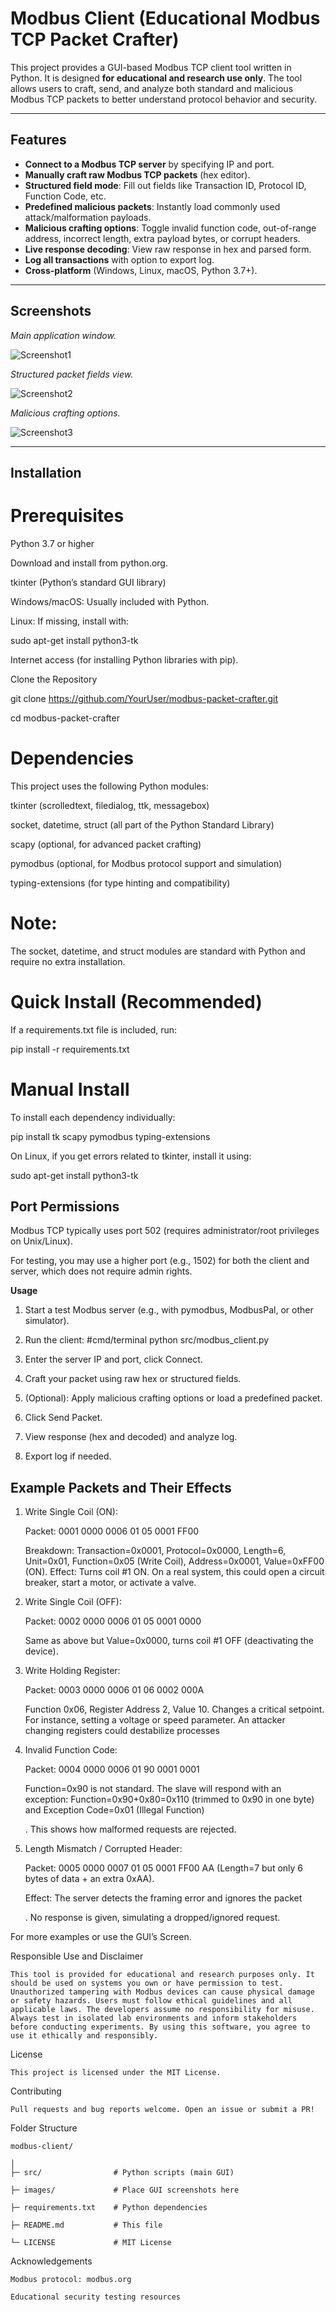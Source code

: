 # Modbus Client (Educational Modbus TCP Packet Crafter)

This project provides a GUI-based Modbus TCP client tool written in Python. It is designed **for educational and research use only**. The tool allows users to craft, send, and analyze both standard and malicious Modbus TCP packets to better understand protocol behavior and security.

---

## Features

- **Connect to a Modbus TCP server** by specifying IP and port.
- **Manually craft raw Modbus TCP packets** (hex editor).
- **Structured field mode**: Fill out fields like Transaction ID, Protocol ID, Function Code, etc.
- **Predefined malicious packets**: Instantly load commonly used attack/malformation payloads.
- **Malicious crafting options**: Toggle invalid function code, out-of-range address, incorrect length, extra payload bytes, or corrupt headers.
- **Live response decoding**: View raw response in hex and parsed form.
- **Log all transactions** with option to export log.
- **Cross-platform** (Windows, Linux, macOS, Python 3.7+).

---

## Screenshots


*Main application window.*

![Screenshot1](images/screenshot1.png)  




*Structured packet fields view.*

![Screenshot2](images/screenshot2.png)  




*Malicious crafting options.*

![Screenshot3](images/screenshot3.png)  




---

## Installation
# Prerequisites
Python 3.7 or higher

Download and install from python.org.

tkinter (Python’s standard GUI library)

Windows/macOS: Usually included with Python.

Linux: If missing, install with:

sudo apt-get install python3-tk

Internet access (for installing Python libraries with pip).

Clone the Repository

git clone https://github.com/YourUser/modbus-packet-crafter.git

cd modbus-packet-crafter

# Dependencies

This project uses the following Python modules:

tkinter (scrolledtext, filedialog, ttk, messagebox)

socket, datetime, struct (all part of the Python Standard Library)

scapy (optional, for advanced packet crafting)

pymodbus (optional, for Modbus protocol support and simulation)

typing-extensions (for type hinting and compatibility)

# Note:
The socket, datetime, and struct modules are standard with Python and require no extra installation.

# Quick Install (Recommended)
If a requirements.txt file is included, run:

pip install -r requirements.txt

# Manual Install

To install each dependency individually:

pip install tk scapy pymodbus typing-extensions

On Linux, if you get errors related to tkinter, install it using:

sudo apt-get install python3-tk

## Port Permissions

Modbus TCP typically uses port 502 (requires administrator/root privileges on Unix/Linux).

For testing, you may use a higher port (e.g., 1502) for both the client and server, which does not require admin rights.



**Usage**
1. Start a test Modbus server (e.g., with pymodbus, ModbusPal, or other simulator).

2. Run the client:
    #cmd/terminal
    python src/modbus_client.py

3. Enter the server IP and port, click Connect.

4. Craft your packet using raw hex or structured fields.

5. (Optional): Apply malicious crafting options or load a predefined packet.

6. Click Send Packet.

7. View response (hex and decoded) and analyze log.

8. Export log if needed.
   

## Example Packets and Their Effects

1. Write Single Coil (ON):
   
    Packet: 0001 0000 0006 01 05 0001 FF00
   
    Breakdown: Transaction=0x0001, Protocol=0x0000, Length=6, Unit=0x01, Function=0x05 (Write Coil), Address=0x0001, Value=0xFF00 (ON).
    Effect: Turns coil #1 ON. On a real system, this could open a circuit breaker, start a motor, or activate a valve.


3. Write Single Coil (OFF):
   
    Packet: 0002 0000 0006 01 05 0001 0000
   
    Same as above but Value=0x0000, turns coil #1 OFF (deactivating the device).

4. Write Holding Register:
   
    Packet: 0003 0000 0006 01 06 0002 000A
   
    Function 0x06, Register Address 2, Value 10. Changes a critical setpoint. For instance, setting a voltage or speed parameter. An attacker changing registers could destabilize processes
    

5. Invalid Function Code:
   
    Packet: 0004 0000 0006 01 90 0001 0001
   
    Function=0x90 is not standard. The slave will respond with an exception: Function=0x90+0x80=0x110 (trimmed to 0x90 in one byte) and Exception Code=0x01 (Illegal Function)
   
    . This shows how malformed requests are rejected.

6. Length Mismatch / Corrupted Header:
   
    Packet: 0005 0000 0007 01 05 0001 FF00 AA (Length=7 but only 6 bytes of data + an extra 0xAA).
   
    Effect: The server detects the framing error and ignores the packet
    
    . No response is given, simulating a dropped/ignored request.


For more examples or use the GUI’s Screen.


Responsible Use and Disclaimer

    This tool is provided for educational and research purposes only. It should be used on systems you own or have permission to test. Unauthorized tampering with Modbus devices can cause physical damage or safety hazards. Users must follow ethical guidelines and all applicable laws. The developers assume no responsibility for misuse. Always test in isolated lab environments and inform stakeholders before conducting experiments. By using this software, you agree to use it ethically and responsibly.


License
    
    This project is licensed under the MIT License.

Contributing
   
    Pull requests and bug reports welcome. Open an issue or submit a PR!


Folder Structure
    
    modbus-client/
    
    │
    ├─ src/                # Python scripts (main GUI)
    
    ├─ images/             # Place GUI screenshots here
    
    ├─ requirements.txt    # Python dependencies
    
    ├─ README.md           # This file
    
    └─ LICENSE             # MIT License

Acknowledgements
    
    Modbus protocol: modbus.org
    
    Educational security testing resources
